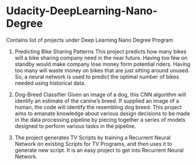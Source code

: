 # Udacity-DeepLearning-Nano-Degree
Contains list of projects under Deep Learning Nano Degree Program

1. Predicting Bike Sharing Patterns This project predicts how many bikes will a bike sharing company need in the near future. Having too few on standby would make company lose money form potential riders. Having too many will waste money on bikes that are just sitting around unused. So, a neural network is used to predict the optimal number of bikes needed using historical data. 

2. Dog-Breed Classifier Given an image of a dog, this CNN algorithm will identify an estimate of the canine’s breed. If supplied an image of a human, the code will identify the resembling dog breed. This project aims to emanate knowledge about various design decisions to be made in the data processing pipeline by piecing together a series of models designed to perform various tasks in the pipeline.

3. The project generates TV Scripts by training a Recurrent Neural Network on existing Scripts for TV Programs, and then uses it to generate new script. It is an easy project to get into Recurrent Neural Network.
